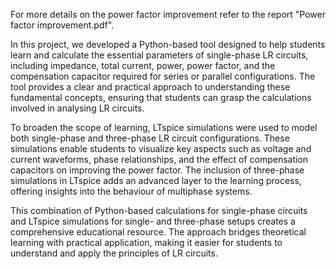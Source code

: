 For more details on the power factor improvement refer to the report "Power factor improvement.pdf".

In this project, we developed a Python-based tool designed to help students learn and calculate the essential parameters of single-phase LR circuits, including impedance, total current, power, power factor, and the compensation capacitor required for series or parallel configurations. The tool provides a clear and practical approach to understanding these fundamental concepts, ensuring that students can grasp the calculations involved in analysing LR circuits.

To broaden the scope of learning, LTspice simulations were used to model both single-phase and three-phase LR circuit configurations. These simulations enable students to visualize key aspects such as voltage and current waveforms, phase relationships, and the effect of compensation capacitors on improving the power factor. The inclusion of three-phase simulations in LTspice adds an advanced layer to the learning process, offering insights into the behaviour of multiphase systems.

This combination of Python-based calculations for single-phase circuits and LTspice simulations for single- and three-phase setups creates a comprehensive educational resource. The approach bridges theoretical learning with practical application, making it easier for students to understand and apply the principles of LR circuits.

